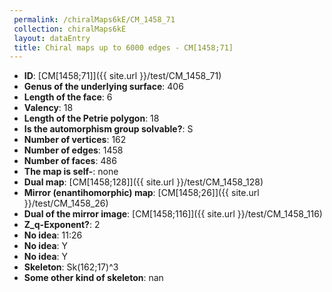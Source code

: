 ```yaml
--- 
 permalink: /chiralMaps6kE/CM_1458_71 
 collection: chiralMaps6kE
 layout: dataEntry
 title: Chiral maps up to 6000 edges - CM[1458;71]
---
```


- **ID**: [CM[1458;71]]({{ site.url }}/test/CM_1458_71)
- **Genus of the underlying surface**: 406
- **Length of the face**: 6
- **Valency**: 18
- **Length of the Petrie polygon**: 18
- **Is the automorphism group solvable?**: S
- **Number of vertices**: 162
- **Number of edges**: 1458
- **Number of faces**: 486
- **The map is self-**: none
- **Dual map**: [CM[1458;128]]({{ site.url }}/test/CM_1458_128)
- **Mirror (enantihomorphic) map**: [CM[1458;26]]({{ site.url }}/test/CM_1458_26)
- **Dual of the mirror image**: [CM[1458;116]]({{ site.url }}/test/CM_1458_116)
- **Z_q-Exponent?**: 2
- **No idea**:  11:26
- **No idea**: Y
- **No idea**: Y
- **Skeleton**: Sk(162;17)^3
- **Some other kind of skeleton**: nan
